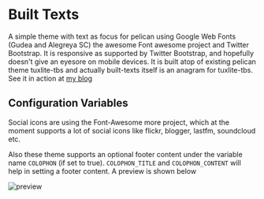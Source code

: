 # Built Texts

A simple theme with text as focus for pelican using Google Web Fonts
(Gudea and Alegreya SC) the awesome Font awesome project and Twitter
Bootstrap. It is responsive as supported by Twitter Bootstrap, and 
hopefully doesn't give an eyesore on mobile devices.
It is built atop of existing pelican theme tuxlite-tbs and actually 
built-texts itself is an anagram for tuxlite-tbs. See it 
in action at [my blog][1]

## Configuration Variables

Social icons are using the Font-Awesome more project, which at the
moment supports a lot of social icons like flickr, blogger, lastfm,
soundcloud etc.

Also these theme supports an optional footer content under the
variable name `COLOPHON` (if set to true). `COLOPHON_TITLE` and
`COLOPHON_CONTENT` will help in setting a footer content. A 
preview is shown below

![preview](https://raw.github.com/theanalyst/built-texts/new-features/screenshot.png)


[1]: http://theanalyst.github.com
